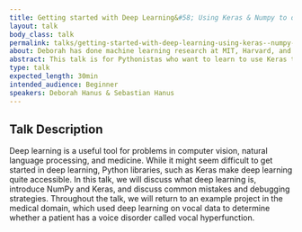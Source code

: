 ```yaml
---
title: Getting started with Deep Learning&#58; Using Keras & Numpy to detect voice disorders 
layout: talk
body_class: talk
permalink: talks/getting-started-with-deep-learning-using-keras--numpy-to-detect-voice-disorders-
about: Deborah has done machine learning research at MIT, Harvard, and Google Brain. Her work in machine learning has spanned developing models of human perception to exploring medical data. She has been a teaching assistant for undergraduate classes at MIT, graduate classes at Harvard, and the Boston Python Workshop. Before working in machine learning, she did education research and taught in Cambodia as a Fulbright Scholar. She has spoken at PyTennessee, SciPy Conference, AI With the Best, QConNY, and PyCon US. Sebastian Hanus Sebastian loves data analysis, programming, and teaching. As a student research assistant at MIT, he used Python, NumPy, Pandas, and Keras to wrangle gigabytes of voice data (stored as text) into a neural network to detect vocal trauma. As a research assistant at the University of Nebraska, he used Python, NumPy, and sklearn on text data for computer security. In his spare time, he collects and analyzes data to improve his minecraft civilization. He regularly teaches programming and design to the robotics team that he founded and basic computer skills to senior citizens.
abstract: This talk is for Pythonistas who want to learn to use Keras to get started in deep learning. You should expect to learn what deep learning is, develop an intuition for how it works, & learn to avoid common mistakes.  We discuss how we used utterance data to predict if a patient has a voice disorder.
type: talk
expected_length: 30min
intended_audience: Beginner
speakers: Deborah Hanus & Sebastian Hanus 
---
```


## Talk Description

Deep learning is a useful tool for problems in computer vision, natural language processing, and medicine. While it might seem difficult to get started in deep learning, Python libraries, such as Keras make deep learning quite accessible. In this talk, we will discuss what deep learning is, introduce NumPy and Keras, and discuss common mistakes and debugging strategies. Throughout the talk, we will return to an example project in the medical domain, which used deep learning on vocal data to determine whether a patient has a voice disorder called vocal hyperfunction. 
